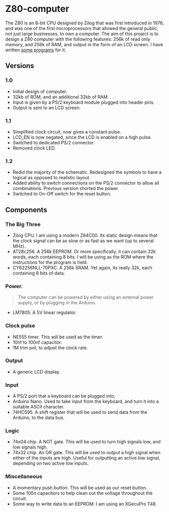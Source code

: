 # Z80-computer

The Z80 is an 8-bit CPU designed by Zilog that was first introduced in 1976, and was one of the first microprocessors that allowed the general public, not just large businesses, to own a computer. The aim of this project is to design a Z80 computer with the following features: 256k of read only memory, and 256k of RAM, and output in the form of an LCD screen. I have written [some programs](https://github.com/CoolBassist/Z80-Misc) for it.

## Versions

### 1.0
- Initial design of computer.
- 32kb of ROM, and an additional 32kb of RAM.
- Input is given by a PS/2 keyboard module plugged into header pins.
- Output is sent to an LCD screen.

### 1.1
- Simplified clock circuit, now gives a constant pulse.
- LCD_EN is now negated, since the LCD is enabled on a high pulse.
- Switched to dedicated PS/2 connector.
- Removed clock LED.

### 1.2
- Redid the majority of the schematic. Redesigned the symbols to have a logical as opposed to realistic layout.
- Added ability to switch connections on the PS/2 connector to allow all combinations. Previous version shorted the power.
- Switched to On-Off switch for the reset button.

## Components
### The Big Three
- Zilog CPU. I am using a modern Z84C00. Its static design means that the clock signal can be as slow or as fast as we want (up to several MHz).
- AT28c256. A 256k EEPROM. Or more specifically, it can contain 32k words, each containing 8 bits. I will be using as the ROM where the instructions for the program is held.
- CY62256NLL-70PXC. A 256k SRAM. Yet again, its really 32k, each containing 8 bits of data.
### Power. 
> The computer can be powered by either using an external power supply, or by plugging in the Arduino.
- LM7805. A 5V linear regulator.
### Clock pulse
- NE555 timer. This will be used as the timer.
- 10nf to 100nf capacitor.
- 1M trim pot, to adjust the clock rate.
### Output
- A generic LCD display.
### Input
- A PS/2 port that a keyboard can be plugged into,
- Arduino Nano. Used to take input from the keyboard, and turn it into a suitable ASCII character.
- 74HC595. A shift register that will be used to send data from the Arduino, to the data bus.
### Logic
- 74x04 chip. A NOT gate. This will be used to turn high signals low, and low signals high. 
- 74x32 chip. An OR gate. This will be used to output a high signal when either of the inputs are high. Useful for outputting an active low signal, depending on two active low inputs.
### Miscellaneous
- A momentary push button. This will be used as our reset button.
- Some 100n capacitors to help clean out the voltage throughout the circuit.
- Some way to write data to an EEPROM. I am using an XGecuPro T48.
